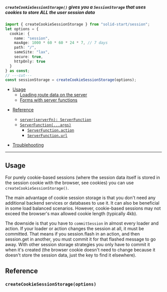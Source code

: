 <title>createCookieSessionStorage()</title>

##### `createCookieSessionStorage()` gives you a `SessionStorage` that uses cookies to store ALL the user session data

<div class="text-xl">

```ts twoslash
import { createCookieSessionStorage } from "solid-start/session";
let options = {
  cookie: {
    name: "session",
    maxAge: 1000 * 60 * 60 * 24 * 7, // 7 days
    path: "/",
    sameSite: "lax",
    secure: true,
    httpOnly: true
  }
} as const;
// ---cut---
const sessionStorage = createCookieSessionStorage(options);
```

</div>

<ssr>

- [Usage](#usage)
  - [Loading route data on the server](#example)
  - [Forms with server functions](/api/forms/createForm#forms-with-server-functions)

</ssr>

- [Reference](#reference)

  - [`server(serverFn): ServerFunction`](#hello-world)
  - [`ServerFunction(...args)`](#form-controller)
    - [`ServerFunction.action`](#form-controller-form)
    - [`ServerFunction.url`](#form-controller-form)

- [Troublehooting](#troublehooting)

---

## Usage

For purely cookie-based sessions (where the session data itself is stored in the session cookie with the browser, see cookies) you can use `createCookieSessionStorage()`.

The main advantage of cookie session storage is that you don't need any additional backend services or databases to use it. It can also be beneficial in some load balanced scenarios. However, cookie-based sessions may not exceed the browser's max allowed cookie length (typically 4kb).

The downside is that you have to `commitSession` in almost every loader and action. If your loader or action changes the session at all, it must be committed. That means if you session.flash in an action, and then session.get in another, you must commit it for that flashed message to go away. With other session storage strategies you only have to commit it when it's created (the browser cookie doesn't need to change because it doesn't store the session data, just the key to find it elsewhere).

## Reference

### `createCookieSessionStorage(options)`
